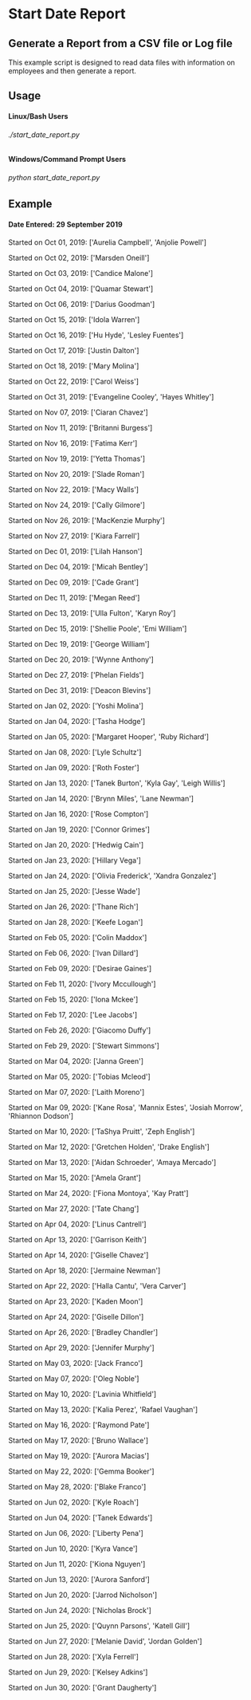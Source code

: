 # Start Date Report
## Generate a Report from a CSV file or Log file
 This example script is designed to read data files with information on employees and then generate a report.

## Usage
#### Linux/Bash Users ####
###### ./start_date_report.py
#### Windows/Command Prompt Users ####
###### python start_date_report.py


## Example
#### Date Entered: 29 September 2019
Started on Oct 01, 2019: ['Aurelia Campbell', 'Anjolie Powell']  

Started on Oct 02, 2019: ['Marsden Oneill']  

Started on Oct 03, 2019: ['Candice Malone']  

Started on Oct 04, 2019: ['Quamar Stewart']  

Started on Oct 06, 2019: ['Darius Goodman']  

Started on Oct 15, 2019: ['Idola Warren']  

Started on Oct 16, 2019: ['Hu Hyde', 'Lesley Fuentes']  

Started on Oct 17, 2019: ['Justin Dalton']  

Started on Oct 18, 2019: ['Mary Molina']  

Started on Oct 22, 2019: ['Carol Weiss']  

Started on Oct 31, 2019: ['Evangeline Cooley', 'Hayes Whitley']  

Started on Nov 07, 2019: ['Ciaran Chavez']  

Started on Nov 11, 2019: ['Britanni Burgess']  

Started on Nov 16, 2019: ['Fatima Kerr']  

Started on Nov 19, 2019: ['Yetta Thomas']  

Started on Nov 20, 2019: ['Slade Roman']  

Started on Nov 22, 2019: ['Macy Walls']  

Started on Nov 24, 2019: ['Cally Gilmore']  

Started on Nov 26, 2019: ['MacKenzie Murphy']  

Started on Nov 27, 2019: ['Kiara Farrell']  

Started on Dec 01, 2019: ['Lilah Hanson']  

Started on Dec 04, 2019: ['Micah Bentley']  

Started on Dec 09, 2019: ['Cade Grant']  

Started on Dec 11, 2019: ['Megan Reed']  

Started on Dec 13, 2019: ['Ulla Fulton', 'Karyn Roy']  

Started on Dec 15, 2019: ['Shellie Poole', 'Emi William']  

Started on Dec 19, 2019: ['George William']  

Started on Dec 20, 2019: ['Wynne Anthony']  

Started on Dec 27, 2019: ['Phelan Fields']  

Started on Dec 31, 2019: ['Deacon Blevins']  

Started on Jan 02, 2020: ['Yoshi Molina']  

Started on Jan 04, 2020: ['Tasha Hodge']  

Started on Jan 05, 2020: ['Margaret Hooper', 'Ruby Richard']  

Started on Jan 08, 2020: ['Lyle Schultz']  

Started on Jan 09, 2020: ['Roth Foster']  

Started on Jan 13, 2020: ['Tanek Burton', 'Kyla Gay', 'Leigh Willis']  

Started on Jan 14, 2020: ['Brynn Miles', 'Lane Newman']  

Started on Jan 16, 2020: ['Rose Compton']  

Started on Jan 19, 2020: ['Connor Grimes']  

Started on Jan 20, 2020: ['Hedwig Cain']  

Started on Jan 23, 2020: ['Hillary Vega']  

Started on Jan 24, 2020: ['Olivia Frederick', 'Xandra Gonzalez']  

Started on Jan 25, 2020: ['Jesse Wade']  

Started on Jan 26, 2020: ['Thane Rich']  

Started on Jan 28, 2020: ['Keefe Logan']  

Started on Feb 05, 2020: ['Colin Maddox']  

Started on Feb 06, 2020: ['Ivan Dillard']  

Started on Feb 09, 2020: ['Desirae Gaines']  

Started on Feb 11, 2020: ['Ivory Mccullough']  

Started on Feb 15, 2020: ['Iona Mckee']  

Started on Feb 17, 2020: ['Lee Jacobs']  

Started on Feb 26, 2020: ['Giacomo Duffy']  

Started on Feb 29, 2020: ['Stewart Simmons']  

Started on Mar 04, 2020: ['Janna Green']  

Started on Mar 05, 2020: ['Tobias Mcleod']  

Started on Mar 07, 2020: ['Laith Moreno']  

Started on Mar 09, 2020: ['Kane Rosa', 'Mannix Estes', 'Josiah Morrow', 'Rhiannon Dodson']  

Started on Mar 10, 2020: ['TaShya Pruitt', 'Zeph English']  

Started on Mar 12, 2020: ['Gretchen Holden', 'Drake English']  

Started on Mar 13, 2020: ['Aidan Schroeder', 'Amaya Mercado']  

Started on Mar 15, 2020: ['Amela Grant']  

Started on Mar 24, 2020: ['Fiona Montoya', 'Kay Pratt']  

Started on Mar 27, 2020: ['Tate Chang']  

Started on Apr 04, 2020: ['Linus Cantrell']  

Started on Apr 13, 2020: ['Garrison Keith']  

Started on Apr 14, 2020: ['Giselle Chavez']  

Started on Apr 18, 2020: ['Jermaine Newman']  

Started on Apr 22, 2020: ['Halla Cantu', 'Vera Carver']  

Started on Apr 23, 2020: ['Kaden Moon']  

Started on Apr 24, 2020: ['Giselle Dillon']  

Started on Apr 26, 2020: ['Bradley Chandler']  

Started on Apr 29, 2020: ['Jennifer Murphy']  

Started on May 03, 2020: ['Jack Franco']  

Started on May 07, 2020: ['Oleg Noble']  

Started on May 10, 2020: ['Lavinia Whitfield']  

Started on May 13, 2020: ['Kalia Perez', 'Rafael Vaughan']  

Started on May 16, 2020: ['Raymond Pate']   

Started on May 17, 2020: ['Bruno Wallace']  

Started on May 19, 2020: ['Aurora Macias']  

Started on May 22, 2020: ['Gemma Booker']  

Started on May 28, 2020: ['Blake Franco']  

Started on Jun 02, 2020: ['Kyle Roach']  

Started on Jun 04, 2020: ['Tanek Edwards']  

Started on Jun 06, 2020: ['Liberty Pena']  

Started on Jun 10, 2020: ['Kyra Vance']  

Started on Jun 11, 2020: ['Kiona Nguyen']  

Started on Jun 13, 2020: ['Aurora Sanford']  

Started on Jun 20, 2020: ['Jarrod Nicholson']  

Started on Jun 24, 2020: ['Nicholas Brock']  

Started on Jun 25, 2020: ['Quynn Parsons', 'Katell Gill']  

Started on Jun 27, 2020: ['Melanie David', 'Jordan Golden']   

Started on Jun 28, 2020: ['Xyla Ferrell']  

Started on Jun 29, 2020: ['Kelsey Adkins']  

Started on Jun 30, 2020: ['Grant Daugherty']
